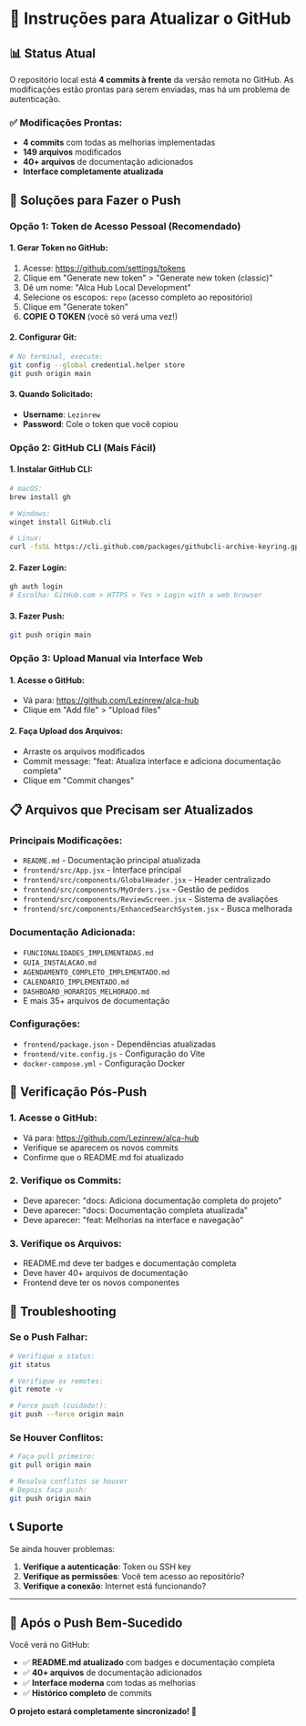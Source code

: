 # 🚀 Instruções para Atualizar o GitHub

## 📊 Status Atual

O repositório local está **4 commits à frente** da versão remota no GitHub. As modificações estão prontas para serem enviadas, mas há um problema de autenticação.

### ✅ Modificações Prontas:
- **4 commits** com todas as melhorias implementadas
- **149 arquivos** modificados
- **40+ arquivos** de documentação adicionados
- **Interface completamente atualizada**

## 🔧 Soluções para Fazer o Push

### **Opção 1: Token de Acesso Pessoal (Recomendado)**

#### **1. Gerar Token no GitHub:**
1. Acesse: https://github.com/settings/tokens
2. Clique em "Generate new token" > "Generate new token (classic)"
3. Dê um nome: "Alca Hub Local Development"
4. Selecione os escopos: `repo` (acesso completo ao repositório)
5. Clique em "Generate token"
6. **COPIE O TOKEN** (você só verá uma vez!)

#### **2. Configurar Git:**
```bash
# No terminal, execute:
git config --global credential.helper store
git push origin main
```

#### **3. Quando Solicitado:**
- **Username**: `Lezinrew`
- **Password**: Cole o token que você copiou

### **Opção 2: GitHub CLI (Mais Fácil)**

#### **1. Instalar GitHub CLI:**
```bash
# macOS:
brew install gh

# Windows:
winget install GitHub.cli

# Linux:
curl -fsSL https://cli.github.com/packages/githubcli-archive-keyring.gpg | sudo dd of=/usr/share/keyrings/githubcli-archive-keyring.gpg
```

#### **2. Fazer Login:**
```bash
gh auth login
# Escolha: GitHub.com > HTTPS > Yes > Login with a web browser
```

#### **3. Fazer Push:**
```bash
git push origin main
```

### **Opção 3: Upload Manual via Interface Web**

#### **1. Acesse o GitHub:**
- Vá para: https://github.com/Lezinrew/alca-hub
- Clique em "Add file" > "Upload files"

#### **2. Faça Upload dos Arquivos:**
- Arraste os arquivos modificados
- Commit message: "feat: Atualiza interface e adiciona documentação completa"
- Clique em "Commit changes"

## 📋 Arquivos que Precisam ser Atualizados

### **Principais Modificações:**
- `README.md` - Documentação principal atualizada
- `frontend/src/App.jsx` - Interface principal
- `frontend/src/components/GlobalHeader.jsx` - Header centralizado
- `frontend/src/components/MyOrders.jsx` - Gestão de pedidos
- `frontend/src/components/ReviewScreen.jsx` - Sistema de avaliações
- `frontend/src/components/EnhancedSearchSystem.jsx` - Busca melhorada

### **Documentação Adicionada:**
- `FUNCIONALIDADES_IMPLEMENTADAS.md`
- `GUIA_INSTALACAO.md`
- `AGENDAMENTO_COMPLETO_IMPLEMENTADO.md`
- `CALENDARIO_IMPLEMENTADO.md`
- `DASHBOARD_HORARIOS_MELHORADO.md`
- E mais 35+ arquivos de documentação

### **Configurações:**
- `frontend/package.json` - Dependências atualizadas
- `frontend/vite.config.js` - Configuração do Vite
- `docker-compose.yml` - Configuração Docker

## 🎯 Verificação Pós-Push

### **1. Acesse o GitHub:**
- Vá para: https://github.com/Lezinrew/alca-hub
- Verifique se aparecem os novos commits
- Confirme que o README.md foi atualizado

### **2. Verifique os Commits:**
- Deve aparecer: "docs: Adiciona documentação completa do projeto"
- Deve aparecer: "docs: Documentação completa atualizada"
- Deve aparecer: "feat: Melhorias na interface e navegação"

### **3. Verifique os Arquivos:**
- README.md deve ter badges e documentação completa
- Deve haver 40+ arquivos de documentação
- Frontend deve ter os novos componentes

## 🚨 Troubleshooting

### **Se o Push Falhar:**
```bash
# Verifique o status:
git status

# Verifique os remotes:
git remote -v

# Force push (cuidado!):
git push --force origin main
```

### **Se Houver Conflitos:**
```bash
# Faça pull primeiro:
git pull origin main

# Resolva conflitos se houver
# Depois faça push:
git push origin main
```

## 📞 Suporte

Se ainda houver problemas:
1. **Verifique a autenticação**: Token ou SSH key
2. **Verifique as permissões**: Você tem acesso ao repositório?
3. **Verifique a conexão**: Internet está funcionando?

---

## 🎉 Após o Push Bem-Sucedido

Você verá no GitHub:
- ✅ **README.md atualizado** com badges e documentação completa
- ✅ **40+ arquivos** de documentação adicionados
- ✅ **Interface moderna** com todas as melhorias
- ✅ **Histórico completo** de commits

**O projeto estará completamente sincronizado! 🚀**
